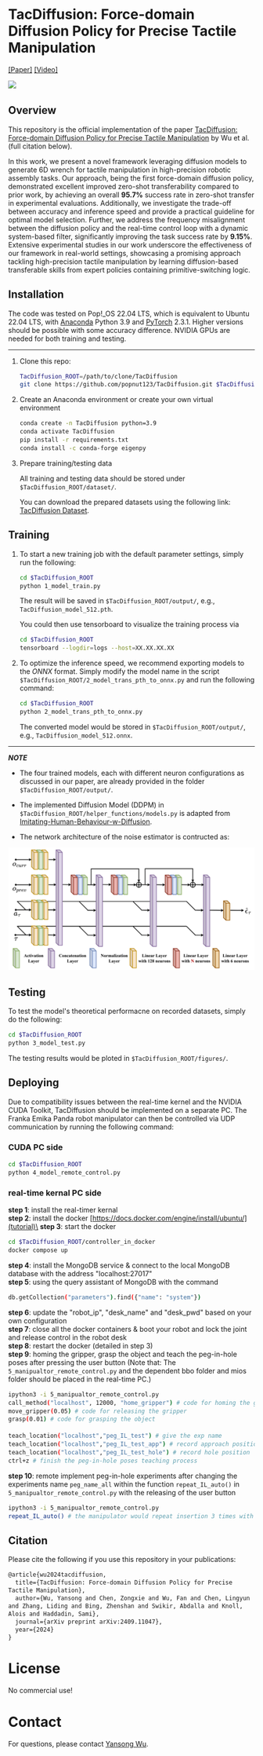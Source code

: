 # TacDiffusion: Force-domain Diffusion Policy for Precise Tactile Manipulation
[[Paper]](https://arxiv.org/abs/2409.11047)
[[Video]](https://www.youtube.com/watch?v=dabpM4S9kbc&ab_channel=JeffWu)

![](readme/TacDiffusion_Overview.png)

## Overview

This repository is the official implementation of the paper [TacDiffusion: Force-domain Diffusion Policy for Precise Tactile Manipulation](https://arxiv.org/abs/2409.11047) by Wu et al. (full citation below). 

In this work, we present a novel framework leveraging diffusion models to generate 6D wrench for tactile manipulation in high-precision robotic assembly tasks. Our approach, being the first force-domain diffusion policy, demonstrated excellent improved zero-shot transferability compared to prior work, by achieving an overall **95.7%** success rate in zero-shot transfer in experimental evaluations. Additionally, we investigate the trade-off between accuracy and inference speed and provide a practical guideline for optimal model selection. Further, we address the frequency misalignment between the diffusion policy and the real-time control loop with a dynamic system-based filter, significantly improving the task success rate by **9.15%**. Extensive experimental studies in our work underscore the effectiveness of our framework in real-world settings, showcasing a promising approach tackling high-precision tactile manipulation by learning diffusion-based transferable skills from expert policies containing primitive-switching logic. 

## Installation

The code was tested on Pop!_OS 22.04 LTS, which is equivalent to Ubuntu 22.04 LTS, with [Anaconda](https://www.anaconda.com/download) Python 3.9 and [PyTorch]((http://pytorch.org/)) 2.3.1. Higher versions should be possible with some accuracy difference. NVIDIA GPUs are needed for both training and testing.

---

1. Clone this repo:

    ```bash
    TacDiffusion_ROOT=/path/to/clone/TacDiffusion
    git clone https://github.com/popnut123/TacDiffusion.git $TacDiffusion_ROOT
    ```

2. Create an Anaconda environment or create your own virtual environment

    ```bash
    conda create -n TacDiffusion python=3.9
    conda activate TacDiffusion
    pip install -r requirements.txt
    conda install -c conda-forge eigenpy
    ```

3. Prepare training/testing data

    All training and testing data should be stored under `$TacDiffusion_ROOT/dataset/`.

    You can download the prepared datasets using the following link: [TacDiffusion Dataset](https://drive.google.com/drive/folders/10Ix8utcx51R8NejvGRF-ujWEGy5MK05R?usp=sharing).

## Training

1. To start a new training job with the default parameter settings, simply run the following:

    ```bash
    cd $TacDiffusion_ROOT
    python 1_model_train.py
    ```

    The result will be saved in `$TacDiffusion_ROOT/output/`, e.g., `TacDiffusion_model_512.pth`.

    You could then use tensorboard to visualize the training process via

    ```bash
    cd $TacDiffusion_ROOT
    tensorboard --logdir=logs --host=XX.XX.XX.XX
    ```

2. To optimize the inference speed, we recommend exporting models to the *ONNX* format. Simply modify the model name in the script `$TacDiffusion_ROOT/2_model_trans_pth_to_onnx.py` and run the following command:

    ```bash
    cd $TacDiffusion_ROOT
    python 2_model_trans_pth_to_onnx.py
    ```

    The converted model would be stored in `$TacDiffusion_ROOT/output/`, e.g., `TacDiffusion_model_512.onnx`.

---
***NOTE***
- The four trained models, each with different neuron configurations as discussed in our paper, are already provided in the folder `$TacDiffusion_ROOT/output/`.

- The implemented Diffusion Model (DDPM) in `$TacDiffusion_ROOT/helper_functions/models.py` is adapted from [Imitating-Human-Behaviour-w-Diffusion](https://github.com/microsoft/Imitating-Human-Behaviour-w-Diffusion).

- The network architecture of the noise estimator is contructed as:

![](readme/TacDiffusion_noise_estimator.png)

## Testing

To test the model's theoretical performacne on recorded datasets, simply do the following: 

```bash
cd $TacDiffusion_ROOT
python 3_model_test.py
```

The testing results would be ploted in `$TacDiffusion_ROOT/figures/`.

## Deploying

Due to compatibility issues between the real-time kernel and the NVIDIA CUDA Toolkit, TacDiffusion should be implemented on a separate PC. The Franka Emika Panda robot manipulator can then be controlled via UDP communication by running the following command:

### CUDA PC side
```bash
cd $TacDiffusion_ROOT
python 4_model_remote_control.py
```
### real-time kernal PC side
**step 1**: install the real-timer kernal \
**step 2**: install the docker [https://docs.docker.com/engine/install/ubuntu/](tutorial)\
**step 3**: start the docker 
```bash
cd $TacDiffusion_ROOT/controller_in_docker
docker compose up
```
**step 4**: install the MongoDB service & connect to the local MongoDB database with the address "localhost:27017"\
**step 5**: using the query assistant of MongoDB with the command
```bash
db.getCollection("parameters").find({"name": "system"})
```
**step 6**: update the "robot_ip", "desk_name" and "desk_pwd" based on your own configuration\
**step 7**: close all the docker containers & boot your robot and lock the joint and release control in the robot desk\
**step 8**: restart the docker (detailed in step 3)\
**step 9**: homing the gripper, grasp the object and teach the peg-in-hole poses after pressing the user button (Note that: The `5_manipualtor_remote_control.py` and the dependent bbo folder and mios folder should be placed in the real-time PC.)
```bash
ipython3 -i 5_manipualtor_remote_control.py
call_method("localhost", 12000, "home_gripper") # code for homing the gripper
move_gripper(0.05) # code for releasing the gripper
grasp(0.01) # code for grasping the object

teach_location("localhost","peg_IL_test") # give the exp name 
teach_location("localhost","peg_IL_test_app") # record approach position
teach_location("localhost","peg_IL_test_hole") # record hole position
ctrl+z # finish the peg-in-hole poses teaching process
```
**step 10**: remote implement peg-in-hole experiments after changing the experiments name `peg_name_all` within the function `repeat_IL_auto()` in `5_manipualtor_remote_control.py` with the releasing of the user button
```bash
ipython3 -i 5_manipualtor_remote_control.py
repeat_IL_auto() # the manipulator would repeat insertion 3 times with the TacDiffusion_model_512. 
```

## Citation
Please cite the following if you use this repository in your publications:

```
@article{wu2024tacdiffusion,
  title={TacDiffusion: Force-domain Diffusion Policy for Precise Tactile Manipulation},
  author={Wu, Yansong and Chen, Zongxie and Wu, Fan and Chen, Lingyun and Zhang, Liding and Bing, Zhenshan and Swikir, Abdalla and Knoll, Alois and Haddadin, Sami},
  journal={arXiv preprint arXiv:2409.11047},
  year={2024}
}
```

# License
No commercial use!
# Contact
For questions, please contact [Yansong Wu](mailto:yansong.wu@tum.de).
